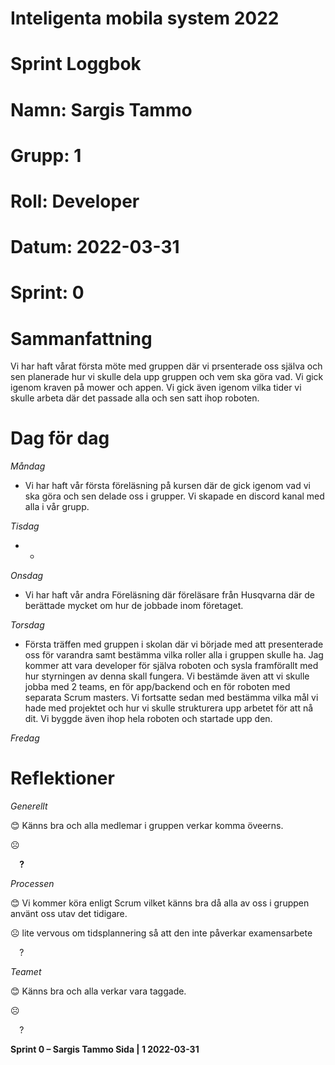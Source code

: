 #
# **Inteligenta mobila system 2022**
#
#
#
# **Sprint Loggbok**
# **Namn:	Sargis Tammo**
# **Grupp:	1**
# **Roll:	Developer**
# **Datum:	2022-03-31**
# **Sprint: 	0**
#
# **Sammanfattning**
Vi har haft vårat första möte med gruppen där vi prsenterade oss själva och sen planerade hur vi skulle dela upp gruppen och vem ska göra vad. Vi gick igenom kraven på mower och appen. Vi gick även igenom vilka tider vi skulle arbeta där det passade alla och sen satt ihop roboten. 

# **Dag för dag**
*Måndag*

- Vi har haft vår första föreläsning på kursen där de gick igenom vad vi ska göra och sen delade oss i grupper. Vi skapade en discord kanal med alla i vår grupp. 

*Tisdag*

- -

*Onsdag*

- Vi har haft vår andra Föreläsning där föreläsare från Husqvarna där de berättade mycket om hur de jobbade inom företaget. 

*Torsdag*

- Första träffen med gruppen i skolan där vi började med att presenterade oss för varandra samt bestämma vilka roller alla i gruppen skulle ha. Jag kommer att vara developer för själva roboten och sysla framförallt med hur styrningen av denna skall fungera. Vi bestämde även att vi skulle jobba med 2 teams, en för app/backend och en för roboten med separata Scrum masters. Vi fortsatte sedan med bestämma vilka mål vi hade med projektet och hur vi skulle strukturera upp arbetet för att nå dit. Vi byggde även ihop hela roboten och startade upp den.

*Fredag*

# **Reflektioner** 
*Generellt*

😊	Känns bra och alla medlemar i gruppen verkar komma öveerns.

☹	

`  `**?**  	

*Processen*

😊	Vi kommer köra enligt Scrum vilket känns bra då alla av oss i gruppen använt oss utav det tidigare.

☹	lite vervous om tidsplannering så att den inte påverkar examensarbete

`  `?	

*Teamet*

😊	Känns bra och alla verkar vara taggade.

☹	

`  `?	

**Sprint 0 – Sargis Tammo	Sida | 1	2022-03-31**
